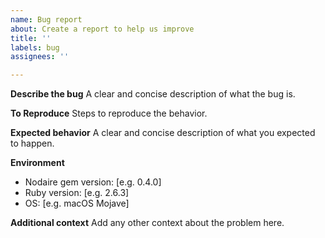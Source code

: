 ```yaml
---
name: Bug report
about: Create a report to help us improve
title: ''
labels: bug
assignees: ''

---
```


**Describe the bug**
A clear and concise description of what the bug is.

**To Reproduce**
Steps to reproduce the behavior.

**Expected behavior**
A clear and concise description of what you expected to happen.

**Environment**
- Nodaire gem version: [e.g. 0.4.0]
- Ruby version: [e.g. 2.6.3]
- OS: [e.g. macOS Mojave]

**Additional context**
Add any other context about the problem here.
